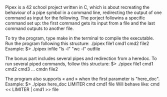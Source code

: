 Pipex is a 42 school project written in C, which is about recreating the behaviour of a pipe symbol in a command line, redirecting the output of one command as input for the following. 
The porject followins a specific command set up: the first command gets its input from a file and the last command outputs to another file. 

To try the program, type make in the terminal to compile the executable. 
Run the program following this structure: ./pipex file1 cmd1 cmd2 file2
Example: 
$> ./pipex infile "ls -l" "wc -l" outfile

The bonus part includes several pipes and redirection from a heredoc. 
To run several piped commands, follow this structure: 
$> ./pipex file1 cmd1 cmd2 cmd3 ... cmdn file2

The program also supports « and » when the first parameter is "here_doc".
Example:
$> ./pipex here_doc LIMITER cmd cmd1 file
Will behave like:
cmd << LIMITER | cmd1 >> file
